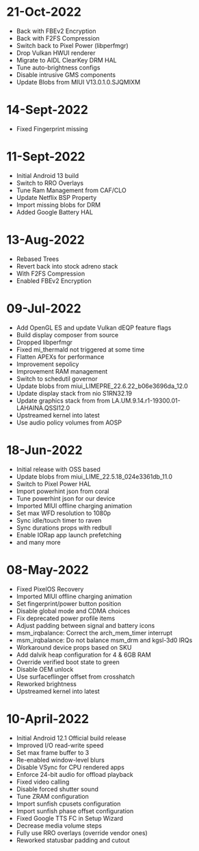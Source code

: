 # 21-Oct-2022
- Back with FBEv2 Encryption
- Back with F2FS Compression
- Switch back to Pixel Power (libperfmgr)
- Drop Vulkan HWUI renderer
- Migrate to AIDL ClearKey DRM HAL
- Tune auto-brightness configs
- Disable intrusive GMS components
- Update Blobs from MIUI V13.0.1.0.SJQMIXM

# 14-Sept-2022
- Fixed Fingerprint missing

# 11-Sept-2022
- Initial Android 13 build
- Switch to RRO Overlays
- Tune Ram Management from CAF/CLO
- Update Netflix BSP Property
- Import missing blobs for DRM
- Added Google Battery HAL

# 13-Aug-2022
- Rebased Trees
- Revert back into stock adreno stack
- With F2FS Compression
- Enabled FBEv2 Encryption


# 09-Jul-2022
- Add OpenGL ES and update Vulkan dEQP feature flags
- Build display composer from source
- Dropped libperfmgr
- Fixed mi_thermald not triggered at some time
- Flatten APEXs for performance
- Improvement sepolicy
- Improvement RAM management
- Switch to schedutil governor
- Update blobs from miui_LIMEPRE_22.6.22_b06e3696da_12.0
- Update display stack from nio S1RN32.19
- Update graphics stack from from LA.UM.9.14.r1-19300.01-LAHAINA.QSSI12.0
- Upstreamed kernel into latest
- Use audio policy volumes from AOSP

# 18-Jun-2022
- Initial release with OSS based
- Update blobs from miui_LIME_22.5.18_024e3361db_11.0
- Switch to Pixel Power HAL
- Import powerhint json from coral
- Tune powerhint json for our device
- Imported MIUI offline charging animation
- Set max WFD resolution to 1080p
- Sync idle/touch timer to raven
- Sync durations props with redbull
- Enable IORap app launch prefetching
- and many more

# 08-May-2022
- Fixed PixelOS Recovery
- Imported MIUI offline charging animation
- Set fingerprint/power button position
- Disable global mode and CDMA choices
- Fix deprecated power profile items
- Adjust padding between signal and battery icons
- msm_irqbalance: Correct the arch_mem_timer interrupt
- msm_irqbalance: Do not balance msm_drm and kgsl-3d0 IRQs
- Workaround device props based on SKU
- Add dalvik heap configuration for 4 & 6GB RAM
- Override verified boot state to green
- Disable OEM unlock
- Use surfaceflinger offset from crosshatch
- Reworked brightness
- Upstreamed kernel into latest

# 10-April-2022
- Initial Android 12.1 Official build release
- Improved I/O read-write speed
- Set max frame buffer to 3
- Re-enabled window-level blurs
- Disable VSync for CPU rendered apps
- Enforce 24-bit audio for offload playback
- Fixed video calling
- Disable forced shutter sound
- Tune ZRAM configuration
- Import sunfish cpusets configuration
- Import sunfish phase offset configuration
- Fixed Google TTS FC in Setup Wizard
- Decrease media volume steps
- Fully use RRO overlays (override vendor ones)
- Reworked statusbar padding and cutout
